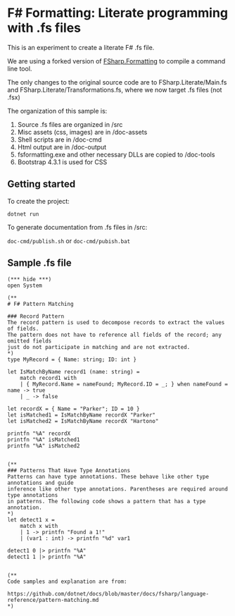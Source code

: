 # F# Formatting: Literate programming with .fs files

This is an experiment to create a literate F# .fs file.

We are using a forked version of [FSharp.Formatting](https://github.com/fsprojects/FSharp.Formatting) to compile a command line tool.

The only changes to the original source code are to FSharp.Literate/Main.fs and FSharp.Literate/Transformations.fs, where we now target .fs files (not .fsx)


The organization of this sample is:

1. Source .fs files are organized in /src
2. Misc assets (css, images) are in /doc-assets
3. Shell scripts are in /doc-cmd
4. Html output are in /doc-output
5. fsformatting.exe and other necessary DLLs are copied to /doc-tools
6. Bootstrap 4.3.1 is used for CSS


## Getting started

To create the project: 

` dotnet run `

To generate documentation from .fs files in /src:

`doc-cmd/publish.sh` or `doc-cmd/pubish.bat`



## Sample .fs file

```
(*** hide ***)
open System

(**
# F# Pattern Matching

### Record Pattern
The record pattern is used to decompose records to extract the values of fields. 
The pattern does not have to reference all fields of the record; any omitted fields 
just do not participate in matching and are not extracted.
*)
type MyRecord = { Name: string; ID: int }

let IsMatchByName record1 (name: string) =
    match record1 with
    | { MyRecord.Name = nameFound; MyRecord.ID = _; } when nameFound = name -> true
    | _ -> false

let recordX = { Name = "Parker"; ID = 10 }
let isMatched1 = IsMatchByName recordX "Parker"
let isMatched2 = IsMatchByName recordX "Hartono"

printfn "%A" recordX
printfn "%A" isMatched1
printfn "%A" isMatched2


(**
### Patterns That Have Type Annotations
Patterns can have type annotations. These behave like other type annotations and guide 
inference like other type annotations. Parentheses are required around type annotations 
in patterns. The following code shows a pattern that has a type annotation.
*)
let detect1 x =
    match x with
    | 1 -> printfn "Found a 1!"
    | (var1 : int) -> printfn "%d" var1

detect1 0 |> printfn "%A"
detect1 1 |> printfn "%A"


(**
Code samples and explanation are from:

https://github.com/dotnet/docs/blob/master/docs/fsharp/language-reference/pattern-matching.md
*)
```